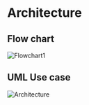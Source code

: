 # Architecture
## Flow chart
![Flowchart1](https://user-images.githubusercontent.com/74130827/160790432-2171e099-fe15-47c0-8690-5fc3dffb58c8.jpg)
## UML Use case
![Architecture](https://user-images.githubusercontent.com/74130827/160790455-8342733d-697f-4c14-9e1c-9fef7dff4b69.jpg)
